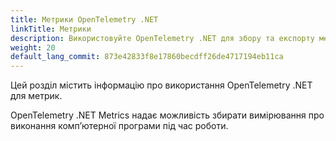 ```yaml
---
title: Метрики OpenTelemetry .NET
linkTitle: Метрики
description: Використовуйте OpenTelemetry .NET для збору та експорту метрик телеметрії
weight: 20
default_lang_commit: 873e42833f8e17860becdff26de4717194eb11ca
---
```


Цей розділ містить інформацію про використання OpenTelemetry .NET для метрик.

OpenTelemetry .NET Metrics надає можливість збирати вимірювання про виконання компʼютерної програми під час роботи.
